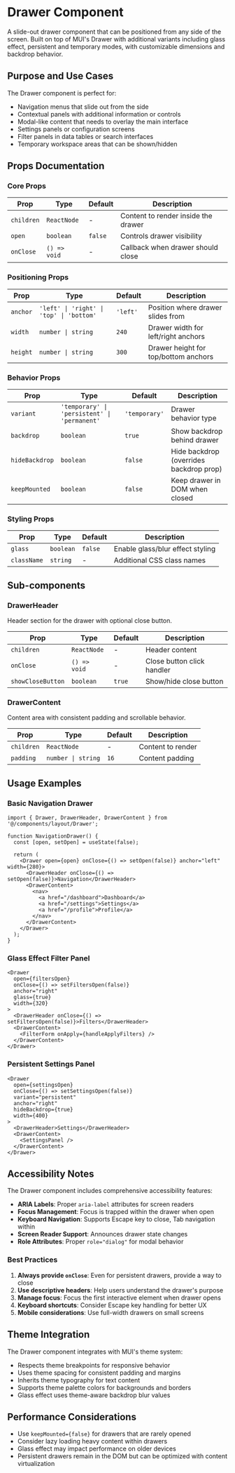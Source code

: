 # Drawer Component

A slide-out drawer component that can be positioned from any side of the screen. Built on top of MUI's Drawer with additional variants including glass effect, persistent and temporary modes, with customizable dimensions and backdrop behavior.

## Purpose and Use Cases

The Drawer component is perfect for:

- Navigation menus that slide out from the side
- Contextual panels with additional information or controls
- Modal-like content that needs to overlay the main interface
- Settings panels or configuration screens
- Filter panels in data tables or search interfaces
- Temporary workspace areas that can be shown/hidden

## Props Documentation

### Core Props

| Prop       | Type         | Default | Description                         |
| ---------- | ------------ | ------- | ----------------------------------- |
| `children` | `ReactNode`  | -       | Content to render inside the drawer |
| `open`     | `boolean`    | `false` | Controls drawer visibility          |
| `onClose`  | `() => void` | -       | Callback when drawer should close   |

### Positioning Props

| Prop     | Type                                     | Default  | Description                          |
| -------- | ---------------------------------------- | -------- | ------------------------------------ |
| `anchor` | `'left' \| 'right' \| 'top' \| 'bottom'` | `'left'` | Position where drawer slides from    |
| `width`  | `number \| string`                       | `240`    | Drawer width for left/right anchors  |
| `height` | `number \| string`                       | `300`    | Drawer height for top/bottom anchors |

### Behavior Props

| Prop           | Type                                         | Default       | Description                             |
| -------------- | -------------------------------------------- | ------------- | --------------------------------------- |
| `variant`      | `'temporary' \| 'persistent' \| 'permanent'` | `'temporary'` | Drawer behavior type                    |
| `backdrop`     | `boolean`                                    | `true`        | Show backdrop behind drawer             |
| `hideBackdrop` | `boolean`                                    | `false`       | Hide backdrop (overrides backdrop prop) |
| `keepMounted`  | `boolean`                                    | `false`       | Keep drawer in DOM when closed          |

### Styling Props

| Prop        | Type      | Default | Description                      |
| ----------- | --------- | ------- | -------------------------------- |
| `glass`     | `boolean` | `false` | Enable glass/blur effect styling |
| `className` | `string`  | -       | Additional CSS class names       |

## Sub-components

### DrawerHeader

Header section for the drawer with optional close button.

| Prop              | Type         | Default | Description                |
| ----------------- | ------------ | ------- | -------------------------- |
| `children`        | `ReactNode`  | -       | Header content             |
| `onClose`         | `() => void` | -       | Close button click handler |
| `showCloseButton` | `boolean`    | `true`  | Show/hide close button     |

### DrawerContent

Content area with consistent padding and scrollable behavior.

| Prop       | Type               | Default | Description       |
| ---------- | ------------------ | ------- | ----------------- |
| `children` | `ReactNode`        | -       | Content to render |
| `padding`  | `number \| string` | `16`    | Content padding   |

## Usage Examples

### Basic Navigation Drawer

```tsx
import { Drawer, DrawerHeader, DrawerContent } from '@/components/layout/Drawer';

function NavigationDrawer() {
  const [open, setOpen] = useState(false);

  return (
    <Drawer open={open} onClose={() => setOpen(false)} anchor="left" width={280}>
      <DrawerHeader onClose={() => setOpen(false)}>Navigation</DrawerHeader>
      <DrawerContent>
        <nav>
          <a href="/dashboard">Dashboard</a>
          <a href="/settings">Settings</a>
          <a href="/profile">Profile</a>
        </nav>
      </DrawerContent>
    </Drawer>
  );
}
```

### Glass Effect Filter Panel

```tsx
<Drawer
  open={filtersOpen}
  onClose={() => setFiltersOpen(false)}
  anchor="right"
  glass={true}
  width={320}
>
  <DrawerHeader onClose={() => setFiltersOpen(false)}>Filters</DrawerHeader>
  <DrawerContent>
    <FilterForm onApply={handleApplyFilters} />
  </DrawerContent>
</Drawer>
```

### Persistent Settings Panel

```tsx
<Drawer
  open={settingsOpen}
  onClose={() => setSettingsOpen(false)}
  variant="persistent"
  anchor="right"
  hideBackdrop={true}
  width={400}
>
  <DrawerHeader>Settings</DrawerHeader>
  <DrawerContent>
    <SettingsPanel />
  </DrawerContent>
</Drawer>
```

## Accessibility Notes

The Drawer component includes comprehensive accessibility features:

- **ARIA Labels**: Proper `aria-label` attributes for screen readers
- **Focus Management**: Focus is trapped within the drawer when open
- **Keyboard Navigation**: Supports Escape key to close, Tab navigation within
- **Screen Reader Support**: Announces drawer state changes
- **Role Attributes**: Proper `role="dialog"` for modal behavior

### Best Practices

1. **Always provide `onClose`**: Even for persistent drawers, provide a way to close
2. **Use descriptive headers**: Help users understand the drawer's purpose
3. **Manage focus**: Focus the first interactive element when drawer opens
4. **Keyboard shortcuts**: Consider Escape key handling for better UX
5. **Mobile considerations**: Use full-width drawers on small screens

## Theme Integration

The Drawer component integrates with MUI's theme system:

- Respects theme breakpoints for responsive behavior
- Uses theme spacing for consistent padding and margins
- Inherits theme typography for text content
- Supports theme palette colors for backgrounds and borders
- Glass effect uses theme-aware backdrop blur values

## Performance Considerations

- Use `keepMounted={false}` for drawers that are rarely opened
- Consider lazy loading heavy content within drawers
- Glass effect may impact performance on older devices
- Persistent drawers remain in the DOM but can be optimized with content virtualization
